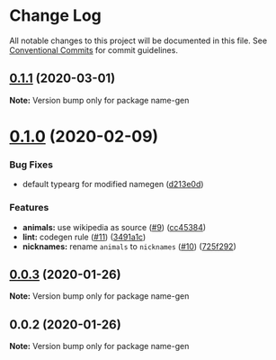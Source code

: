 # Change Log

All notable changes to this project will be documented in this file.
See [Conventional Commits](https://conventionalcommits.org) for commit guidelines.

## [0.1.1](https://github.com/mmkal/js/compare/name-gen@0.1.0...name-gen@0.1.1) (2020-03-01)

**Note:** Version bump only for package name-gen





# [0.1.0](https://github.com/mmkal/js/compare/name-gen@0.0.3...name-gen@0.1.0) (2020-02-09)


### Bug Fixes

* default typearg for modified namegen ([d213e0d](https://github.com/mmkal/js/commit/d213e0d2b474ae6b960b495691d270e8c659c8d0))


### Features

* **animals:** use wikipedia as source ([#9](https://github.com/mmkal/js/issues/9)) ([cc45384](https://github.com/mmkal/js/commit/cc453849519056c8daecbc5d2b8a572dd70af6ab))
* **lint:** codegen rule ([#11](https://github.com/mmkal/js/issues/11)) ([3491a1c](https://github.com/mmkal/js/commit/3491a1c94b36a037e53ce781fb020afc7d1e6f4b))
* **nicknames:** rename `animals` to `nicknames` ([#10](https://github.com/mmkal/js/issues/10)) ([725f292](https://github.com/mmkal/js/commit/725f2926d1bcc7bf3b22c9c624dd4a074632f5cc))





## [0.0.3](https://github.com/mmkal/js/compare/name-gen@0.0.2...name-gen@0.0.3) (2020-01-26)

**Note:** Version bump only for package name-gen





## 0.0.2 (2020-01-26)

**Note:** Version bump only for package name-gen
